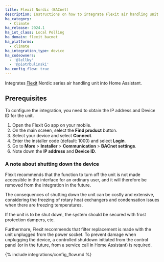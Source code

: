 ```yaml
---
title: Flexit Nordic (BACnet)
description: Instructions on how to integrate Flexit air handling unit into Home Assistant.
ha_category:
  - Climate
ha_release: 2024.1
ha_iot_class: Local Polling
ha_domain: flexit_bacnet
ha_platforms:
  - climate
ha_integration_type: device
ha_codeowners:
  - '@lellky'
  - '@piotrbulinski'
ha_config_flow: true
---
```


Integrates [Flexit](https://www.flexit.no/en/) Nordic series air handling unit into Home Assistant.

## Prerequisites

To configure the integration, you need to obtain the IP address and Device ID for the unit.

1. Open the Flexit Go app on your mobile.
2. On the main screen, select the **Find product** button.
3. Select your device and select **Connect**.
4. Enter the installer code (default: 1000) and select **Login**.
5. Go to **More** > **Installer** > **Communication**  > **BACnet settings**.
6. Note down the **IP address** and **Device ID**.

### A note about shutting down the device
 
Flexit recommends that the function to turn off the unit is not made accessible in the interface for an ordinary user, and it will therefore be removed from the integration in the future.

The consequences of shutting down the unit can be costly and extensive, considering the freezing of rotary heat exchangers and condensation issues when there are freezing temperatures.

If the unit is to be shut down, the system should be secured with frost protection dampers, etc.

Furthermore, Flexit recommends that filter replacement is made with the unit unplugged from the power socket. To prevent damage when unplugging the device, a controlled shutdown initiated from the control panel (or in the future, from a service call in Home Assistant) is required.

{% include integrations/config_flow.md %}
